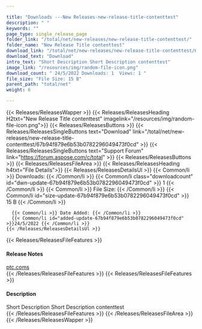 ```yaml
---

title: "Downloads ---New Releases-new-release-title-contenttest"
description: " "
keywords: ""
page_type: single_release_page
folder_link: "/total/net/new-releases/new-release-title-contenttest/"
folder_name: "New Release Title contenttest"
download_link: "/total/net/new-releases/new-release-title-contenttest/67b94f879e6b53b0782296049473f0cd"
download_text: "Download"
intro_text: "Short Description Short Description contenttest"
image_link: "/resources/img/random-file-icon.png"
download_count: " 24/5/2022 Downloads: 1  Views: 1 "
file_size: "File Size: 15 B"
parent_path: "total/net"
weight: 6

---
```


{{< Releases/ReleasesWapper >}}
  {{< Releases/ReleasesHeading H2txt="New Release Title contenttest" imagelink="/resources/img/random-file-icon.png">}}
  {{< Releases/ReleasesButtons >}}
    {{< Releases/ReleasesSingleButtons text="Download" link="/total/net/new-releases/new-release-title-contenttest/67b94f879e6b53b0782296049473f0cd" >}}
    {{< Releases/ReleasesSingleButtons text="Support Forum" link="https://forum.aspose.com/c/total" >}}
  {{< Releases/ReleasesButtons >}}
  {{< Releases/ReleasesFileArea >}}
    {{< Releases/ReleasesHeading h4txt="File Details">}}
    {{< Releases/ReleasesDetailsUl >}}
      {{< Common/li >}} Downloads: {{< /Common/li >}}
      {{< Common/li class="downloadcount" id="dwn-update-67b94f879e6b53b0782296049473f0cd" >}} 1 {{< /Common/li >}}
      {{< Common/li >}} File Size: {{< /Common/li >}}
      {{< Common/li id="size-update-67b94f879e6b53b0782296049473f0cd" >}} 15 B {{< /Common/li >}}

      {{< Common/li >}} Date Added: {{< /Common/li >}}
      {{< Common/li id="added-update-67b94f879e6b53b0782296049473f0cd" >}}24/5/2022 {{< /Common/li >}}
    {{< /Releases/ReleasesDetailsUl >}}

  {{< Releases/ReleasesFileFeatures >}}
      <h4>Release Notes</h4><div><a href='ptc.coms'>ptc.coms</a></div>
  {{< /Releases/ReleasesFileFeatures >}}
  {{< Releases/ReleasesFileFeatures >}}
      <h4>Description</h4><div class="HTMLDescription">Short Description Short Description contenttest</div>
  {{< /Releases/ReleasesFileFeatures >}}
 {{< /Releases/ReleasesFileArea >}}
{{< /Releases/ReleasesWapper >}}



